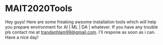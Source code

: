 # MAIT2020Tools
Hey guys! Here are some freaking awsome installation tools which will help you prepare environment for AI | ML | DA | whatever.
If you have any trouble pls contact me at trandanhlam99@gmail.com. I'll respone as soon as i can.
Have a nice day! 
